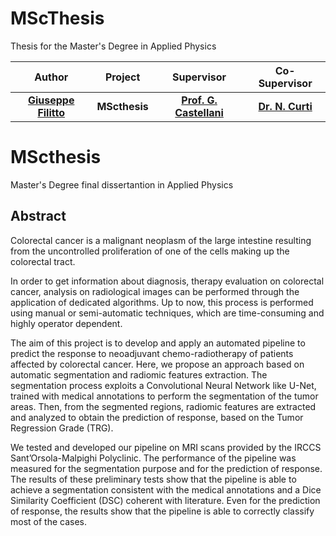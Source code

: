 # MScThesis
 Thesis for the Master's Degree in Applied Physics

| **Author**  | **Project** |  **Supervisor** | **Co-Supervisor** | 
|:------------:|:-----------:|:-----------------:|:-----------:| 
| [**Giuseppe Filitto**](https://github.com/giuseppefilitto) | **MScthesis**| [**Prof. G. Castellani**](https://www.unibo.it/sitoweb/gastone.castellani) |[**Dr. N. Curti**](https://github.com/Nico-Curti) | 



# MScthesis

Master's Degree final dissertantion in Applied Physics

## Abstract

Colorectal cancer is a malignant neoplasm of the large intestine resulting from the uncontrolled proliferation of one of the cells making up the colorectal tract. 

In order to get information about diagnosis, therapy evaluation on colorectal cancer, analysis on radiological images can be performed through the application of dedicated algorithms.
Up to now, this process is performed using manual or semi-automatic techniques, which are time-consuming and highly operator dependent.

The aim of this project is to develop and apply an automated pipeline to predict the response to neoadjuvant chemo-radiotherapy of patients affected by colorectal cancer.
Here, we propose an approach based on automatic segmentation and radiomic features extraction.
The segmentation process exploits a Convolutional Neural Network like U-Net, trained with medical annotations to perform the segmentation of the tumor areas.
Then, from the segmented regions, radiomic features are extracted and analyzed to obtain the prediction of response, based on the Tumor Regression Grade (TRG).

We tested and developed our pipeline on MRI scans provided by the IRCCS Sant’Orsola-Malpighi Polyclinic.
The performance of the pipeline was measured for the segmentation purpose and for the prediction of response.
The results of these preliminary tests show that the pipeline is able to achieve a segmentation consistent with the medical annotations and a Dice Similarity Coefficient (DSC) coherent with literature.
Even for the prediction of response, the results show that the pipeline is able to correctly classify most of the cases.
